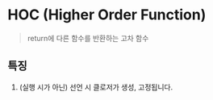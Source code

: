 # HOC (Higher Order Function)

> return에 다른 함수를 반환하는 고차 함수

## 특징

1. (실행 시가 아닌) 선언 시 클로저가 생성, 고정됩니다.
